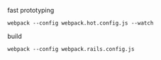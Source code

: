 fast prototyping

    webpack --config webpack.hot.config.js --watch

build

    webpack --config webpack.rails.config.js
